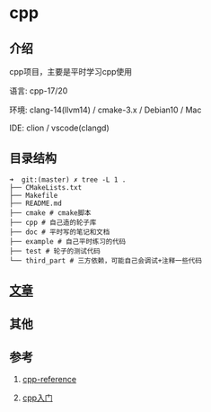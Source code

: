 # cpp

## 介绍

cpp项目，主要是平时学习cpp使用

语言: cpp-17/20

环境: clang-14(llvm14) / cmake-3.x / Debian10 / Mac

IDE: clion / vscode(clangd)

## 目录结构

```shell
➜  git:(master) ✗ tree -L 1 .
├── CMakeLists.txt
├── Makefile
├── README.md
├── cmake # cmake脚本
├── cpp # 自己造的轮子库
├── doc # 平时写的笔记和文档
├── example # 自己平时练习的代码
├── test # 轮子的测试代码
└── third_part # 三方依赖，可能自己会调试+注释一些代码
```

## [文章](./doc)

## 其他

## 参考

1. [cpp-reference](https://en.cppreference.com/w/)

2. [cpp入门](https://anthony-dong.github.io/2023/04/06/fd8e40efcdb71f2be44fb720dc582d67/)